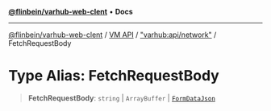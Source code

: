 [**@flinbein/varhub-web-clent**](../../../../README.md) • **Docs**

***

[@flinbein/varhub-web-clent](../../../../README.md) / [VM API](../../../README.md) / ["varhub:api/network"](../README.md) / FetchRequestBody

# Type Alias: FetchRequestBody

> **FetchRequestBody**: `string` \| `ArrayBuffer` \| [`FormDataJson`](FormDataJson.md)

